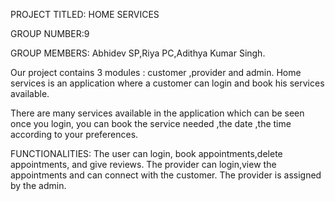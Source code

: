 PROJECT TITLED: HOME SERVICES

GROUP NUMBER:9

GROUP MEMBERS: Abhidev SP,Riya PC,Adithya Kumar Singh.

Our project contains 3 modules : customer ,provider and admin.
Home services is an application where a customer can login and book his services available.

There are many services available in the application which can be seen once you login, you can book the service needed ,the date ,the time according to your preferences.


FUNCTIONALITIES:
The user can login, book appointments,delete appointments, and give reviews.
The provider can login,view the appointments and can connect with the customer.
The provider is assigned by the admin.

